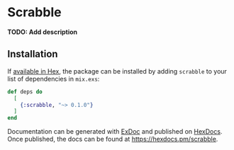 # Scrabble

**TODO: Add description**

## Installation

If [available in Hex](https://hex.pm/docs/publish), the package can be installed
by adding `scrabble` to your list of dependencies in `mix.exs`:

```elixir
def deps do
  [
    {:scrabble, "~> 0.1.0"}
  ]
end
```

Documentation can be generated with [ExDoc](https://github.com/elixir-lang/ex_doc)
and published on [HexDocs](https://hexdocs.pm). Once published, the docs can
be found at <https://hexdocs.pm/scrabble>.

